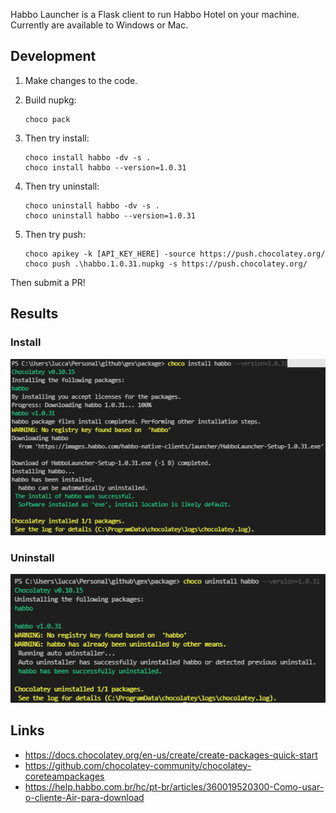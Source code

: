 ﻿Habbo Launcher is a Flask client to run Habbo Hotel on your machine. Currently are available to Windows or Mac.

## Development

1. Make changes to the code.

1. Build nupkg:
   ```
   choco pack
   ```

1. Then try install:
   ```
   choco install habbo -dv -s .
   choco install habbo --version=1.0.31
   ```

1. Then try uninstall:
   ```
   choco uninstall habbo -dv -s .
   choco uninstall habbo --version=1.0.31
   ```

1. Then try push:
   ```
   choco apikey -k [API_KEY_HERE] -source https://push.chocolatey.org/
   choco push .\habbo.1.0.31.nupkg -s https://push.chocolatey.org/
   ```

Then submit a PR!

## Results

### Install

<div align="center">

<p align="center">
  <img alt="install" src="./icons/chocolatey-install.PNG" width="650px" float="center"/>
</p>

</div>

### Uninstall

<div align="center">

<p align="center">
  <img alt="uninstall" src="./icons/chocolatey-uninstall.PNG" width="650px" float="center"/>
</p>

</div>

## Links

- https://docs.chocolatey.org/en-us/create/create-packages-quick-start
- https://github.com/chocolatey-community/chocolatey-coreteampackages
- https://help.habbo.com.br/hc/pt-br/articles/360019520300-Como-usar-o-cliente-Air-para-download
